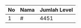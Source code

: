 | No | Nama            | Jumlah Level |
|----|-----------------|--------------|
| 1  | #    |    4451        |

